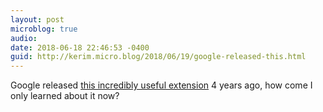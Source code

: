 ```yaml
---
layout: post
microblog: true
audio: 
date: 2018-06-18 22:46:53 -0400
guid: http://kerim.micro.blog/2018/06/19/google-released-this.html
---
```

Google released [this incredibly useful extension](https://lifehacker.com/google-drive-can-now-open-files-directly-in-your-deskto-1655019365) 4 years ago, how come I only learned about it now? 
